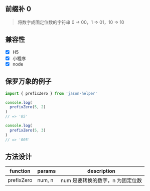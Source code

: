 ## 前缀补 0
> 将数字成固定位数的字符串
> 0 -> 00，1 => 01，10 => 10

## 兼容性
- [x] H5
- [x] 小程序
- [x] node

## 保罗万象的例子
```javascript
import { prefixZero } from 'jason-helper'

console.log(
  prefixZero(5, 2)
)
// => '05'

console.log(
  prefixZero(5, 3)
)
// => '005'
```

## 方法设计
 function       | params      | description
 -------------- | ----------- | ----------------------------------------------------------------
 prefixZero     | num, n      | num 是要转换的数字，n 为固定位数
